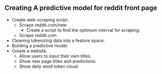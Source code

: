 ## Creating A predictive model for reddit front page
* Create web-scraping script.
  * Scrape reddit.com/new
    * Create a script to find the optimum interval for scraping.
  * Scrape reddit.com
* Cleaning tokenizing data into a feature space.
* Building a predictive model.
* Create a website.
  * Allow users to input their own titles.
  * Show new page titles and predictions.
  * Show daily word token cloud.
